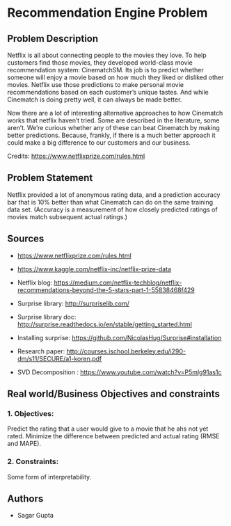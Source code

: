 # **Recommendation Engine Problem**

## **Problem Description**

Netflix is all about connecting people to the movies they love. To help customers find those movies, they developed world-class movie recommendation system: CinematchSM. Its job is to predict whether someone will enjoy a movie based on how much they liked or disliked other movies. Netflix use those predictions to make personal movie recommendations based on each customer’s unique tastes. And while Cinematch is doing pretty well, it can always be made better.

Now there are a lot of interesting alternative approaches to how Cinematch works that netflix haven’t tried. Some are described in the literature, some aren’t. We’re curious whether any of these can beat Cinematch by making better predictions. Because, frankly, if there is a much better approach it could make a big difference to our customers and our business.

Credits: https://www.netflixprize.com/rules.html

## **Problem Statement**

Netflix provided a lot of anonymous rating data, and a prediction accuracy bar that is 10% better than what Cinematch can do on the same training data set. (Accuracy is a measurement of how closely predicted ratings of movies match subsequent actual ratings.)

## **Sources**

- https://www.netflixprize.com/rules.html

- https://www.kaggle.com/netflix-inc/netflix-prize-data

- Netflix blog: https://medium.com/netflix-techblog/netflix-recommendations-beyond-the-5-stars-part-1-55838468f429

- Surprise library: http://surpriselib.com/ 

- Surprise library doc: http://surprise.readthedocs.io/en/stable/getting_started.html 

- Installing surprise: https://github.com/NicolasHug/Surprise#installation

- Research paper: http://courses.ischool.berkeley.edu/i290-dm/s11/SECURE/a1-koren.pdf 

- SVD Decomposition : https://www.youtube.com/watch?v=P5mlg91as1c


## **Real world/Business Objectives and constraints**

### **1. Objectives:**

Predict the rating that a user would give to a movie that he ahs not yet rated.
Minimize the difference between predicted and actual rating (RMSE and MAPE).

### **2. Constraints:**

Some form of interpretability.

## **Authors**

- Sagar Gupta






